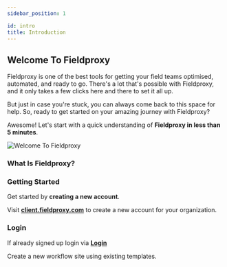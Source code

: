 ```yaml
---
sidebar_position: 1

id: intro
title: Introduction
---
```


## Welcome To Fieldproxy

Fieldproxy is one of the best tools for getting your field teams optimised, automated, and ready to go. There's a lot that's possible with Fieldproxy, and it only takes a few clicks here and there to set it all up.

But just in case you're stuck, you can always come back to this space for help. So, ready to get started on your amazing journey with Fieldproxy?

Awesome! Let's start with a quick understanding of **Fieldproxy in less than 5 minutes**.

![Welcome To Fieldproxy](https://fpobstore.s3.sng01.cloud-object-storage.appdomain.cloud/1631166263332Frame%2054.jpg)

### What Is Fieldproxy?



### Getting Started

Get started by **creating a new account**.

Visit **[client.fieldproxy.com](https://client.fieldproxy.com/signup)** to create a new account for your organization.

### Login

If already signed up login via **[Login](https://client.fieldproxy.com/login)**

Create a new workflow site using existing templates.

